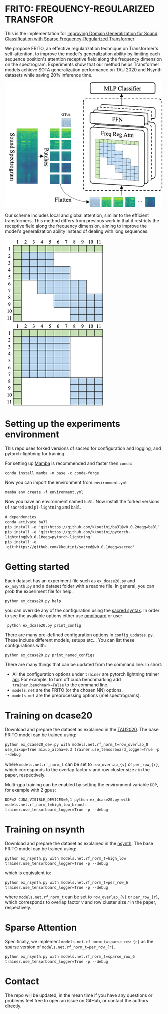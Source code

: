 # FRITO: FREQUENCY-REGULARIZED TRANSFOR

This is the implementation for [Improving Domain Generalization for Sound Classification with Sparse Frequency-Regularized Transformer]()

We propose FRITO, an effective regularization technique on Transformer's self-attention, to improve the model's generalization ability by limiting each sequence position's attention receptive field along the frequency dimension on the spectrogram. Experiments show that our method helps Transformer models achieve SOTA generalization performance on TAU 2020 and Nsynth datasets while saving 20% inference time.

<img src="figs/method.png" width="600">

Our scheme includes local and global attention, similar to the efficient transformers. This method differs from previous work in that it restricts the receptive field along the frequency dimension, aiming to improve the model's generalization ability instead of dealing with long sequences.

![Local Frequency Attent a](figs/attn1.png)      ![Local Frequency Attent b](figs/attn2.png)

# Setting up the experiments environment
This repo uses forked versions of sacred for configuration and logging, and pytorch-lightning for training.

For setting up [Mamba](https://github.com/mamba-org/mamba) is recommended and faster then `conda`:

```shell
conda install mamba -n base -c conda-forge
```
Now you can import the environment from `environment.yml`
```shell
mamba env create -f environment.yml
```
Now you have an environment named `ba3l`. Now install the forked versions of `sacred` and `pl-lightning` and `ba3l`.
```shell
# dependencies
conda activate ba3l
pip install -e 'git+https://github.com/kkoutini/ba3l@v0.0.2#egg=ba3l'
pip install -e 'git+https://github.com/kkoutini/pytorch-lightning@v0.0.1#egg=pytorch-lightning'
pip install -e 'git+https://github.com/kkoutini/sacred@v0.0.1#egg=sacred' 
```

# Getting started 
Each dataset has an experiment file such as `ex_dcase20.py` and `ex_nsynth.py` and a dataset folder with a readme file.
In general, you can prob the experiment file for help:
```shell
python ex_dcase20.py help
```

you can override any of the configuration using the [sacred syntax](https://sacred.readthedocs.io/en/stable/command_line.html).
In order to see the available options either use [omniboard](https://github.com/vivekratnavel/omniboard) or use:
```shell
 python ex_dcase20.py print_config
 ```
There are many pre-defined configuration options in `config_updates.py`. These include different models, setups etc...
You can list these configurations with: 
```shell
python ex_dcase20.py print_named_configs
```
There are many things that can be updated from the command line.
In short:
 - All the configuration options under `trainer` are pytorch lightning trainer [api](https://pytorch-lightning.readthedocs.io/en/1.4.1/common/trainer.html#trainer-class-api). For example, to turn off cuda benchmarking add `trainer.benchmark=False` to the command line. 
 - `models.net` are the FRITO (or the chosen NN) options.
 - `models.mel` are the preprocessing options (mel spectrograms).

# Training on dcase20
Download and prepare the dataset as explained in the [TAU2020](https://dcase.community/challenge2020/index).
The base FRITO model can be trained using:
```shell
python ex_dcase20_dev.py with models.net.rf_norm_t=row_overlap_8 use_mixup=True mixup_alpha=0.3 trainer.use_tensorboard_logger=True -p --debug
```
where `models.net.rf_norm_t` can be set to `row_overlap_{v}` or `per_row_{r}`, which corresponds to the overlap factor $v$ and row cluster size $r$ in the paper, respectively.

Multi-gpu training can be enabled by setting the environment variable `DDP`, for example with 2 gpus:

```shell
DDP=2 CUDA_VISIBLE_DEVICES=0,1 python ex_dcase20.py with models.net.rf_norm_t=high_low_branch trainer.use_tensorboard_logger=True -p --debug
```

# Training on nsynth
Download and prepare the dataset as explained in the [nsynth]([https://dcase.community/challenge2020/index](https://magenta.tensorflow.org/datasets/nsynth)).
The base FRITO model can be trained using:

```shell
python ex_nsynth.py with models.net.rf_norm_t=high_low trainer.use_tensorboard_logger=True -p --debug
```

which is equivalent to:

```shell
python ex_nsynth.py with models.net.rf_norm_t=per_row_6 trainer.use_tensorboard_logger=True -p --debug
```

where `models.net.rf_norm_t` can be set to `row_overlap_{v}` or `per_row_{r}`, which corresponds to overlap factor $v$ and row cluster size $r$ in the paper, respectively.

# Sparse Attention
Specifically, we implement `models.net.rf_norm_t=sparse_row_{r}` as the sparse version of `models.net.rf_norm_t=per_row_{r}`.
```shell
python ex_nsynth.py with models.net.rf_norm_t=sparse_row_6 trainer.use_tensorboard_logger=True -p --debug
```

# Contact
The repo will be updated, in the mean time if you have any questions or problems feel free to open an issue on GitHub, or contact the authors directly.
